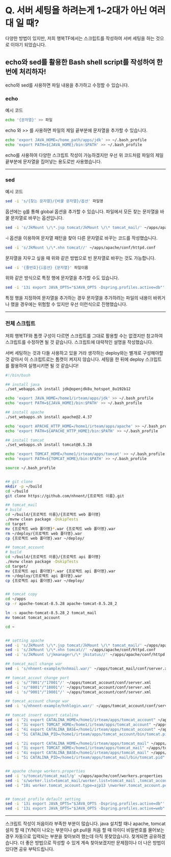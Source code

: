 # Q. 서버 세팅을 하려는게 1~2대가 아닌 여러대 일 때?
다양한 방법이 있지만, 저희 행복TF에서는 스크립트를 작성하여 서버 세팅을 하는 것으로 이야기 되었습니다. 


## echo와 sed를 활용한 Bash shell script를 작성하여 한번에 처리하자!

echo와 sed를 사용하면 파일 내용을 추가하고 수정할 수 있습니다. 

### echo
예시 코드
```bash
echo '{문자열}' >> 파일
```
echo 와 >> 를 사용하면 파일의 제일 끝부분에 문자열을 추가할 수 있습니다.
```bash
echo 'export JAVA_HOME=/home_path/apps/jdk' >> ~/.bash_profile
echo 'export PATH=${JAVA_HOME}/bin:$PATH' >> ~/.bash_profile
```
echo를 사용하여 다양한 스크립트 작성이 가능하겠지만 우선 위 코드처럼 파일의 제일 끝부분에 문자열을 집어넣는 용도로만 사용했습니다.


* * *


### sed 
예시 코드
```bash
sed -i 's/{찾는 문자열}/{바꿀 문자열}/옵션' 파일명
```
옵션에는 g를 통해 global 옵션을 추가할 수 있습니다. 파일에서 모든 찾는 문자열을 바꿀 문자열로 바꾸는 옵션입니다.

```bash
sed -i 's/JkMount \/\*.jsp tomcat/JkMount \/\* tomcat_mail/' ~/apps/apache/conf/httpd.conf
```
-i 옵션을 이용하여 문자열 패턴을 찾아 다른 문자열로 바꾸는 코드를 작성했습니다.

```bash
sed -i 's/JkMount \/\*.nhn tomcat//' ~/apps/apache/conf/httpd.conf
```
문자열을 지우고 싶을 때 위와 같은 방법으로 빈 문자열로 바꾸는 것도 가능합니다.

```bash
sed -i '{줄번호}{i옵션} {문자열}' 파일이름
```
위와 같은 방식으로 특정 행에 문자열을 추가할 수도 있습니다.
```bash
sed -i '13i export JAVA_OPTS="$JAVA_OPTS -Dspring.profiles.active=db"' ~/apps/tomcat_account/bin/setenv.sh
```
특정 행을 지정하여 문자열을 추가하는 경우 문자열을 추가하려는 파일의 내용이 바뀌거나 했을 경우에는 위험할 수 있지만 우선 이런식으로 진행했습니다.



* * *

### 전체 스크립트
저희 행복TF와 톰캣 구성이 다르면 스크립트를 그대로 활용할 수는 없겠지만 참고하여 스크립트를 수정하면 될 것 같습니다.
스크립트에 대략적인 설명을 작성했습니다.

서버 세팅하는 것과 다들 사용하고 있을 거라 생각하는 deploy와는 별개로 구성해야할 것 같아서 이 스크립트로는 톰캣이 켜지지 않습니다.
세팅을 한 뒤에 deploy 스크립트를 활용하여 실행시키면 될 것 같습니다!
```bash
#!/bin/bash

## install java
./set_webapps.sh install jdk@openjdk8u_hotspot_8u192b12

echo 'export JAVA_HOME=/home1/irteam/apps/jdk' >> ~/.bash_profile
echo 'export PATH=${JAVA_HOME}/bin:$PATH' >> ~/.bash_profile

## install apache
./set_webapps.sh install apache@2.4.37

echo 'export APACHE_HTTP_HOME=/home1/irteam/apps/apache' >> ~/.bash_profile
echo 'export PATH=${APACHE_HTTP_HOME}/bin:$PATH' >> ~/.bash_profile

## install tomcat
./set_webapps.sh install tomcat@8.5.28

echo 'export TOMCAT_HOME=/home1/irteam/apps/tomcat' >> ~/.bash_profile
echo 'export PATH=${TOMCAT_HOME}/bin:$PATH' >> ~/.bash_profile

source ~/.bash_profile


## git clone
mkdir -p ~/build
cd ~/build
git clone https://github.com/nhnent/{프로젝트 이름}.git

## tomcat_mail
# build
cd ~/build/{프로젝트 이름}/{프로젝트 web 폴더명}
./mvnw clean package -DskipTests
cd target
mv {프로젝트 web 폴더명}*.war {프로젝트 web 폴더명}.war
rm ~/deploy/{프로젝트 web 폴더명}.war
cp {프로젝트 web 폴더명}.war ~/deploy/

## tomcat_account
# build
cd ~/build/{프로젝트 이름}/{프로젝트 api 폴더명}
./mvnw clean package -DskipTests
cd target/
mv {프로젝트 api 폴더명}*.war {프로젝트 api 폴더명}.war
rm ~/deploy/{프로젝트 api 폴더명}.war
cp {프로젝트 api 폴더명}.war ~/deploy/


## tomcat copy
cd ~/apps
cp -r apache-tomcat-8.5.28 apache-tomcat-8.5.28_2

ln -s apache-tomcat-8.5.28_2 tomcat_mail
mv tomcat tomcat_account

cd ~


## setting apache
sed -i 's/JkMount \/\*.jsp tomcat/JkMount \/\* tomcat_mail/' ~/apps/apache/conf/httpd.conf
sed -i 's/JkMount \/\*.nhn tomcat//' ~/apps/apache/conf/httpd.conf
sed -i 's/JkMount \/jkmanager\/\* jkstatus//' ~/apps/apache/conf/httpd.conf

## tomcat_mail change war
sed -i 's/nhnent-example/hnhmail.war/' ~/apps/tomcat_mail/conf/server.xml

## tomcat_accout change port
sed -i 's/"7001"/"17001"/' ~/apps/tomcat_account/conf/server.xml
sed -i 's/"8001"/"18001"/' ~/apps/tomcat_account/conf/server.xml
sed -i 's/"9001"/"19001"/' ~/apps/tomcat_account/conf/server.xml

## tomcat_account change war
sed -i 's/nhnent-example/hnhlogin.war/' ~/apps/tomcat_account/conf/server.xml

## tomcat insert export catalina
sed -i "2i export CATALINA_HOME=/home1/irteam/apps/tomcat_account" ~/apps/tomcat_account/bin/catalina.sh
sed -i "3i export TOMCAT_HOME=/home1/irteam/apps/tomcat_account" ~/apps/tomcat_account/bin/catalina.sh
sed -i "4i export CATALINA_BASE=/home1/irteam/apps/tomcat_account" ~/apps/tomcat_account/bin/catalina.sh
sed -i "5i CATALINA_PID=/home1/irteam/apps/tomcat_account/bin/tomcat.pid" ~/apps/tomcat_account/bin/catalina.sh

sed -i "2i export CATALINA_HOME=/home1/irteam/apps/tomcat_mail" ~/apps/tomcat_mail/bin/catalina.sh
sed -i "3i export TOMCAT_HOME=/home1/irteam/apps/tomcat_mail" ~/apps/tomcat_mail/bin/catalina.sh
sed -i "4i export CATALINA_BASE=/home1/irteam/apps/tomcat_mail" ~/apps/tomcat_mail/bin/catalina.sh
sed -i "5i CATALINA_PID=/home1/irteam/apps/tomcat_mail/bin/tomcat.pid" ~/apps/tomcat_mail/bin/catalina.sh


## apache change workers.properties
sed -i 's/tomcat/tomcat_mail/g' ~/apps/apache/conf/workers.properties
sed -i 's/worker.list=tomcat_mail/worker.list=tomcat_mail ,tomcat_account/' ~/apps/apache/conf/workers.properties
sed -i "10i worker.tomcat_account.type=ajp13 \nworker.tomcat_account.port=18001\n#worker.tomcat_account.connect_timeout=1000\n#worker.tomcat_account.prepost_timeout=1000\nworker.tomcat_account.socket_timeout=10\nworker.tomcat_account.connection_pool_timeout=10\n#worker.tomcat_account.reply_timeout=1000\n" ~/apps/apache/conf/workers.properties


## tomcat profile default setting
sed -i '13i export JAVA_OPTS="$JAVA_OPTS -Dspring.profiles.active=db"' ~/apps/tomcat_account/bin/setenv.sh
sed -i '13i export JAVA_OPTS="$JAVA_OPTS -Dspring.profiles.active=web"' ~/apps/tomcat_mail/bin/setenv.sh
```


* * *
스크립트 작성이 처음이라 부족한 부분이 많습니다. 
java 설치할 때나 apache, tomcat 설치 할 때 \[Y/N]이 나오는 부분이나
git pull을 처음 할 때 아이디 비밀번호를 물어보는 경우 자동으로 입력되는 부분을 찾아보려 했는데 아직 못찾았습니다. 찾게되면 공유하겠습니다.
더 좋은 방법으로 작성할 수 있게 계속 찾아보겠지만 문제점이나 더 나은 방법이 있다면 공유 부탁드립니다.
<!--stackedit_data:
eyJoaXN0b3J5IjpbNzUyODc2NTg5XX0=
-->